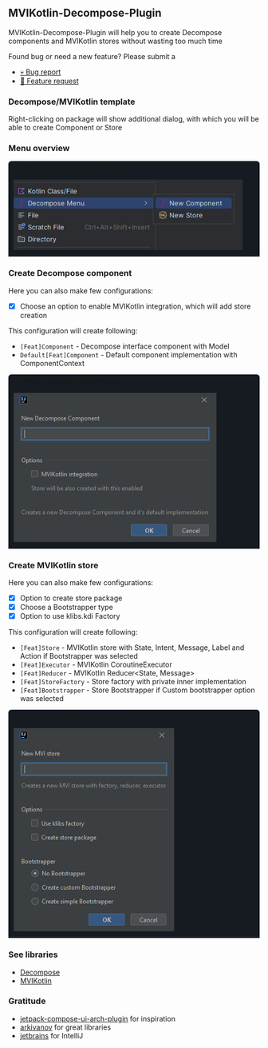 <style>
details{
    margin: 10px 0;
    cursor: pointer;
    border-radius: 6px;
    background: #161B22;
    transition: all;
}
summary{
    padding: 5px 10px;
    border-radius: 6px;
}
.content{
    padding: 10px 10px;
    background: #161B22;
}
</style>

## MVIKotlin-Decompose-Plugin

MVIKotlin-Decompose-Plugin will help you to create Decompose components and MVIKotlin stores without wasting too much
time

Found bug or need a new feature? Please submit a

- [💀 Bug report](https://github.com/makeevrserg/MVIKotlin-Decompose-Plugin/issues/new?assignees=makeevrserg&labels=bug&projects=&template=bug.md&title=)
- [👾 Feature request](https://github.com/makeevrserg/MVIKotlin-Decompose-Plugin/issues/new?assignees=makeevrserg&labels=enhancement&projects=&template=feature.md&title=)

### Decompose/MVIKotlin template

Right-clicking on package will show additional dialog, with which you will be able to create Component or Store

### Menu overview

<details open>
  <summary><b>(Click to expand)</b> Creation menu</summary>
    <div class="content">
        <img src="./assets/sample.png"/>
    </div>
</details>

### Create Decompose component

Here you can also make few configurations:

- [x] Choose an option to enable MVIKotlin integration, which will add store creation

This configuration will create following:

- `[Feat]Component` - Decompose interface component with Model
- `Default[Feat]Component` - Default component implementation with ComponentContext

<details open>
  <summary><b>(Click to expand)</b> Decompose menu</summary>
    <div class="content">
        <img src="./assets/decompose_menu.jpg"/>
    </div>
</details>

### Create MVIKotlin store

Here you can also make few configurations:

- [x] Option to create store package
- [x] Choose a Bootstrapper type
- [x] Option to use klibs.kdi Factory

This configuration will create following:

- `[Feat]Store` - MVIKotlin store with State, Intent, Message, Label and Action if Bootstrapper was selected
- `[Feat]Executor` - MVIKotlin CoroutineExecutor
- `[Feat]Reducer` - MVIKotlin Reducer<State, Message>
- `[Feat]StoreFactory` - Store factory with private inner implementation
- `[Feat]Bootstrapper` - Store Bootstrapper if Custom bootstrapper option was selected

<details open>
  <summary><b>(Click to expand)</b> MVIKotlin menu</summary>
    <div class="content">
        <img src="./assets/mvi_menu.jpg"/>
    </div>
</details>

### See libraries

- [Decompose](https://github.com/arkivanov/Decompose)
- [MVIKotlin](https://github.com/arkivanov/MVIKotlin)

### Gratitude

- [jetpack-compose-ui-arch-plugin](https://github.com/levinzonr/jetpack-compose-ui-arch-plugin) for inspiration
- [arkivanov](https://github.com/arkivanov) for great libraries
- [jetbrains](https://jetbrains.com) for IntelliJ 